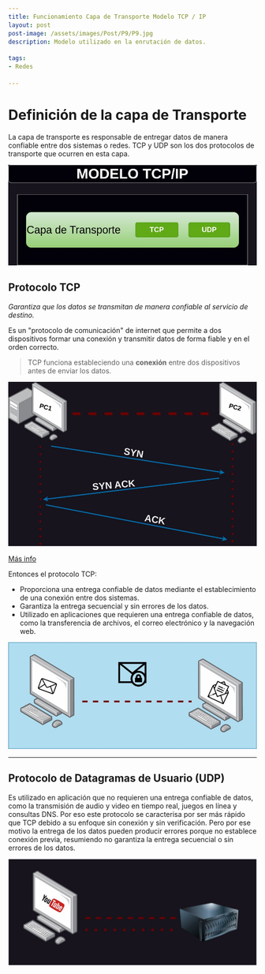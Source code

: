```yaml
---
title: Funcionamiento Capa de Transporte Modelo TCP / IP
layout: post
post-image: /assets/images/Post/P9/P9.jpg	
description: Modelo utilizado en la enrutación de datos.

tags:
- Redes

---
```


# Definición de la capa de Transporte

La capa de transporte es responsable de entregar datos de manera confiable entre dos sistemas o redes. TCP y UDP son los dos protocolos de transporte que ocurren en esta capa.

![P9i1](/assets/images/Post/P9/P9i1.jpg)

## Protocolo TCP

_Garantiza que los datos se transmitan de manera confiable al servicio de destino._

Es un "protocolo de comunicación" de internet que permite a dos dispositivos formar una conexión y transmitir datos de forma fiable y en el orden correcto.

>TCP funciona estableciendo una **conexión** entre dos dispositivos antes de enviar los datos.

![Padd](/assets/images/Post/P9/Padd.jpg)

[Más info](https://chispudo.github.io/blog/TCP-IP)

Entonces el protocolo TCP:

- Proporciona una entrega confiable de datos mediante el establecimiento de una conexión entre dos sistemas.
- Garantiza la entrega secuencial y sin errores de los datos.
- Utilizado en aplicaciones que requieren una entrega confiable de datos, como la transferencia de archivos, el correo electrónico y la navegación web.


![P9i3](/assets/images/Post/P9/P9i3.jpg)

---

## Protocolo de Datagramas de Usuario (UDP)

Es utilizado en aplicación que no requieren una entrega confiable de datos, como la transmisión de audio y video en tiempo real, juegos en línea y consultas DNS.
Por eso este protocolo se caracterisa por ser más rápido que TCP debido a su enfoque sin conexión y sin verificación. Pero por ese motivo la entrega de los datos pueden producir errores porque no establece conexión previa, resumiendo no garantiza la entrega secuencial o sin errores de los datos.

![Padd](/assets/images/Post/P9/P9i2.jpg)


